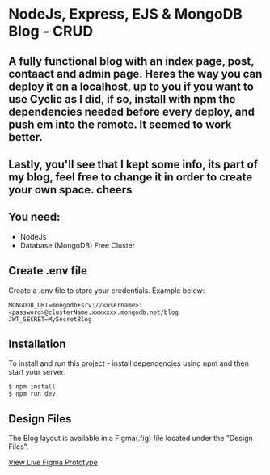 # NodeJs, Express, EJS & MongoDB Blog - CRUD

## A fully functional blog with an index page, post, contaact and admin page. Heres the way you can deploy it on a localhost, up to you if you want to use Cyclic as I did, if so, install with npm the dependencies needed before every deploy, and push em into the remote. It seemed to work better.
## Lastly, you'll see that I kept some info, its part of my blog, feel free to change it in order to create your own space. cheers

## You need:
- NodeJs
- Database (MongoDB) Free Cluster

## Create .env file
Create a .env file to store your credentials. Example below:

```
MONGODB_URI=mongodb+srv://<username>:<password>@clusterName.xxxxxxx.mongodb.net/blog
JWT_SECRET=MySecretBlog
```

## Installation
To install and run this project - install dependencies using npm and then start your server:

```
$ npm install
$ npm run dev
```

## Design Files
The Blog layout is available in a Figma(.fig) file located under the "Design Files".

[View Live Figma Prototype](https://www.figma.com/proto/Vpc5J1ajnwDTT96q0IUFDJ/NodeJs-Blog?page-id=0%3A1&type=design&node-id=48-119&viewport=-194%2C377%2C0.17&scaling=min-zoom&starting-point-node-id=48%3A119)


